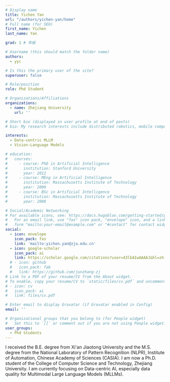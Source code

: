 ```yaml
---
# Display name
title: Yichen Yan
url: "/authors/yichen-yan/home"
# Full name (for SEO)
first_name: Yichen
last_name: Yan

grad: 1 # 年级

# Username (this should match the folder name)
authors:
  - yyc

# Is this the primary user of the site?
superuser: false

# Role/position
role: Phd Student

# Organizations/Affiliations
organizations:
  - name: Zhejiang University
    url: ''

# Short bio (displayed in user profile at end of posts)
# bio: My research interests include distributed robotics, mobile computing and programmable matter.

interests:
  - Data-centric MLLM
  - Vision-Language Models

# education:
#   courses:
#     - course: PhD in Artificial Intelligence
#       institution: Stanford University
#       year: 2012
#     - course: MEng in Artificial Intelligence
#       institution: Massachusetts Institute of Technology
#       year: 2009
#     - course: BSc in Artificial Intelligence
#       institution: Massachusetts Institute of Technology
#       year: 2008

# Social/Academic Networking
# For available icons, see: https://docs.hugoblox.com/getting-started/page-builder/#icons
#   For an email link, use "fas" icon pack, "envelope" icon, and a link in the
#   form "mailto:your-email@example.com" or "#contact" for contact widget.
social:
  - icon: envelope
    icon_pack: fas
    link: 'mailto:yichen.yan@zju.edu.cn'
  - icon: google-scholar
    icon_pack: ai
    link: https://scholar.google.com/citations?user=43lbAIwAAAAJ&hl=zh-CN
  # - icon: github
  #   icon_pack: fab
  #   link: https://github.com/junzhang-zj
# Link to a PDF of your resume/CV from the About widget.
# To enable, copy your resume/CV to `static/files/cv.pdf` and uncomment the lines below.
# - icon: cv
#   icon_pack: ai
#   link: files/cv.pdf

# Enter email to display Gravatar (if Gravatar enabled in Config)
email: ''

# Organizational groups that you belong to (for People widget)
#   Set this to `[]` or comment out if you are not using People widget.
user_groups:
  - Phd Students
---
```


I received the B.E. degree from Xi'an Jiaotong University and the M.S. degree from the National Laboratory of Pattern Recognition (NLPR), Institute of Automation, Chinese Academy of Sciences (CASIA). I am now a  Ph.D. student of the College of Computer Science and Technology, Zhejiang University. I am currently focusing on Data-centric AI, especially data quality for Multimodal Large Language Models (MLLMs).